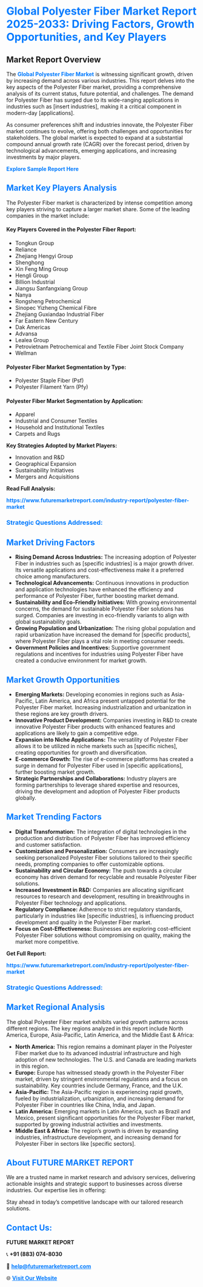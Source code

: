 <h1 style="color: #007BFF;">Global Polyester Fiber Market Report 2025-2033: Driving Factors, Growth Opportunities, and Key Players</h1>

<section id="overview">
<h2>Market Report Overview</h2>
<p>The <a href="https://www.futuremarketreport.com/industry-report/polyester-fiber-market" style="color: #007BFF; text-decoration: none;"><strong>Global Polyester Fiber Market</strong></a> is witnessing significant growth, driven by increasing demand across various industries. This report delves into the key aspects of the Polyester Fiber market, providing a comprehensive analysis of its current status, future potential, and challenges. The demand for Polyester Fiber has surged due to its wide-ranging applications in industries such as [insert industries], making it a critical component in modern-day [applications].</p>
<p>As consumer preferences shift and industries innovate, the Polyester Fiber market continues to evolve, offering both challenges and opportunities for stakeholders. The global market is expected to expand at a substantial compound annual growth rate (CAGR) over the forecast period, driven by technological advancements, emerging applications, and increasing investments by major players.</p>
</section>

<section id="overview">
<p><a href="https://www.futuremarketreport.com/request-sample/reportId=30821" style="color: #007BFF; text-decoration: none;"><strong>Explore Sample Report Here</strong></a></p>
</section>

<section id="key-players">
<h2 style="color: #007BFF;">Market Key Players Analysis</h2>
<p>The Polyester Fiber market is characterized by intense competition among key players striving to capture a larger market share. Some of the leading companies in the market include:</p>
<h4>Key Players Covered in the Polyester Fiber Report:</h4>
<ul><li>Tongkun Group</li><li>Reliance</li><li>Zhejiang Hengyi Group</li><li>Shenghong</li><li>Xin Feng Ming Group</li><li>Hengli Group</li><li>Billion Industrial</li><li>Jiangsu Sanfangxiang Group</li><li>Nanya</li><li>Rongsheng Petrochemical</li><li>Sinopec Yizheng Chemical Fibre</li><li>Zhejiang Guxiandao Industrial Fiber</li><li>Far Eastern New Century</li><li>Dak Americas</li><li>Advansa</li><li>Lealea Group</li><li>Petrovietnam Petrochemical and Textile Fiber Joint Stock Company</li><li>Wellman</li></ul>
<h4>Polyester Fiber Market Segmentation by Type:</h4>
<ul><li>Polyester Staple Fiber (Psf)</li><li>Polyester Filament Yarn (Pfy)</li></ul>

<h4>Polyester Fiber Market Segmentation by Application:</h4>
<ul><li>Apparel</li><li>Industrial and Consumer Textiles</li><li>Household and Institutional Textiles</li><li>Carpets and Rugs</li></ul>
<p><strong>Key Strategies Adopted by Market Players:</strong></p>
<ul>
<li>Innovation and R&D</li>
<li>Geographical Expansion</li>
<li>Sustainability Initiatives</li>
<li>Mergers and Acquisitions</li>
</ul>
</section>

<section>
<p><strong>Read Full Analysis: </strong></p><a href="https://www.futuremarketreport.com/industry-report/polyester-fiber-market" style="color: #007BFF; text-decoration: none;"><strong>https://www.futuremarketreport.com/industry-report/polyester-fiber-market</strong></a>
<h3 style="color: #007BFF;">Strategic Questions Addressed:</h3>
</section>

<section id="driving-factors">
<h2 style="color: #007BFF;">Market Driving Factors</h2>
<ul>
<li><strong>Rising Demand Across Industries:</strong> The increasing adoption of Polyester Fiber in industries such as [specific industries] is a major growth driver. Its versatile applications and cost-effectiveness make it a preferred choice among manufacturers.</li>
<li><strong>Technological Advancements:</strong> Continuous innovations in production and application technologies have enhanced the efficiency and performance of Polyester Fiber, further boosting market demand.</li>
<li><strong>Sustainability and Eco-Friendly Initiatives:</strong> With growing environmental concerns, the demand for sustainable Polyester Fiber solutions has surged. Companies are investing in eco-friendly variants to align with global sustainability goals.</li>
<li><strong>Growing Population and Urbanization:</strong> The rising global population and rapid urbanization have increased the demand for [specific products], where Polyester Fiber plays a vital role in meeting consumer needs.</li>
<li><strong>Government Policies and Incentives:</strong> Supportive government regulations and incentives for industries using Polyester Fiber have created a conducive environment for market growth.</li>
</ul>
</section>

<section id="growth-opportunities">
<h2 style="color: #007BFF;">Market Growth Opportunities</h2>
<ul>
<li><strong>Emerging Markets:</strong> Developing economies in regions such as Asia-Pacific, Latin America, and Africa present untapped potential for the Polyester Fiber market. Increasing industrialization and urbanization in these regions are key growth drivers.</li>
<li><strong>Innovative Product Development:</strong> Companies investing in R&D to create innovative Polyester Fiber products with enhanced features and applications are likely to gain a competitive edge.</li>
<li><strong>Expansion into Niche Applications:</strong> The versatility of Polyester Fiber allows it to be utilized in niche markets such as [specific niches], creating opportunities for growth and diversification.</li>
<li><strong>E-commerce Growth:</strong> The rise of e-commerce platforms has created a surge in demand for Polyester Fiber used in [specific applications], further boosting market growth.</li>
<li><strong>Strategic Partnerships and Collaborations:</strong> Industry players are forming partnerships to leverage shared expertise and resources, driving the development and adoption of Polyester Fiber products globally.</li>
</ul>
</section>

<section id="trending-factors">
<h2 style="color: #007BFF;">Market Trending Factors</h2>
<ul>
<li><strong>Digital Transformation:</strong> The integration of digital technologies in the production and distribution of Polyester Fiber has improved efficiency and customer satisfaction.</li>
<li><strong>Customization and Personalization:</strong> Consumers are increasingly seeking personalized Polyester Fiber solutions tailored to their specific needs, prompting companies to offer customizable options.</li>
<li><strong>Sustainability and Circular Economy:</strong> The push towards a circular economy has driven demand for recyclable and reusable Polyester Fiber solutions.</li>
<li><strong>Increased Investment in R&D:</strong> Companies are allocating significant resources to research and development, resulting in breakthroughs in Polyester Fiber technology and applications.</li>
<li><strong>Regulatory Compliance:</strong> Adherence to strict regulatory standards, particularly in industries like [specific industries], is influencing product development and quality in the Polyester Fiber market.</li>
<li><strong>Focus on Cost-Effectiveness:</strong> Businesses are exploring cost-efficient Polyester Fiber solutions without compromising on quality, making the market more competitive.</li>
</ul>
</section>

<section>
<p><strong>Get Full Report: </strong></p><a href="https://www.futuremarketreport.com/industry-report/polyester-fiber-market" style="color: #007BFF; text-decoration: none;"><strong>https://www.futuremarketreport.com/industry-report/polyester-fiber-market</strong></a>
<h3 style="color: #007BFF;">Strategic Questions Addressed:</h3>
</section>


<section id="regional-analysis">
<h2 style="color: #007BFF;">Market Regional Analysis</h2>
<p>The global Polyester Fiber market exhibits varied growth patterns across different regions. The key regions analyzed in this report include North America, Europe, Asia-Pacific, Latin America, and the Middle East & Africa:</p>
<ul>
<li><strong>North America:</strong> This region remains a dominant player in the Polyester Fiber market due to its advanced industrial infrastructure and high adoption of new technologies. The U.S. and Canada are leading markets in this region.</li>
<li><strong>Europe:</strong> Europe has witnessed steady growth in the Polyester Fiber market, driven by stringent environmental regulations and a focus on sustainability. Key countries include Germany, France, and the U.K.</li>
<li><strong>Asia-Pacific:</strong> The Asia-Pacific region is experiencing rapid growth, fueled by industrialization, urbanization, and increasing demand for Polyester Fiber in countries like China, India, and Japan.</li>
<li><strong>Latin America:</strong> Emerging markets in Latin America, such as Brazil and Mexico, present significant opportunities for the Polyester Fiber market, supported by growing industrial activities and investments.</li>
<li><strong>Middle East & Africa:</strong> The region’s growth is driven by expanding industries, infrastructure development, and increasing demand for Polyester Fiber in sectors like [specific sectors].</li>
</ul>
</section>

<footer>
<h2 style="color: #007BFF;">About FUTURE MARKET REPORT</h2>
<p>We are a trusted name in market research and advisory services, delivering actionable insights and strategic support to businesses across diverse industries. Our expertise lies in offering:</p>

<p>Stay ahead in today’s competitive landscape with our tailored research solutions.</p>

<h2 style="color: #007BFF;">Contact Us:</h2>
<p><strong>FUTURE MARKET REPORT</strong></p>
<p>📞 <strong>+91 (883) 074-8030</strong></p>
<p>📧 <strong><a href="mailto:help@futuremarketreport.com" style="color: #007BFF;">help@futuremarketreport.com</a></strong></p>
<p>🌐 <strong><a href="https://www.futuremarketreport.com/" style="color: #007BFF;">Visit Our Website</a></strong></p>
</footer>